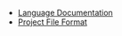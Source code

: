 <!-- (dl (section-meta Learn More)) -->

* [Language Documentation](<!-- (dl (get-path lang)) -->)
* [Project File Format](<!-- (dl (get-path project)) -->)
